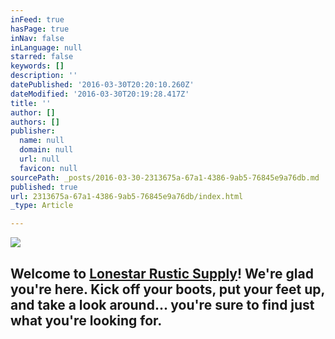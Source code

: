 ```yaml
---
inFeed: true
hasPage: true
inNav: false
inLanguage: null
starred: false
keywords: []
description: ''
datePublished: '2016-03-30T20:20:10.260Z'
dateModified: '2016-03-30T20:19:28.417Z'
title: ''
author: []
authors: []
publisher:
  name: null
  domain: null
  url: null
  favicon: null
sourcePath: _posts/2016-03-30-2313675a-67a1-4386-9ab5-76845e9a76db.md
published: true
url: 2313675a-67a1-4386-9ab5-76845e9a76db/index.html
_type: Article

---
```

![](https://the-grid-user-content.s3-us-west-2.amazonaws.com/a94d4356-4481-467d-8a46-48b610a0b6f9.jpg)

## Welcome to [Lonestar Rustic Supply][0]!  We're glad you're here.  Kick off your boots, put your feet up, and take a look around... you're sure to find just what you're looking for.  

[0]: http://www.therusticshop.com/?store=LonestarRusticSupply
